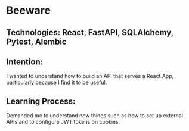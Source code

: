# Beeware

## Technologies: React, FastAPI, SQLAlchemy, Pytest, Alembic

## Intention:
I wanted to understand how to build an API that serves a React App, particularly because I find it to be useful.

## Learning Process:
Demanded me to understand new things such as how to set up external APIs and to configure JWT tokens on cookies.
